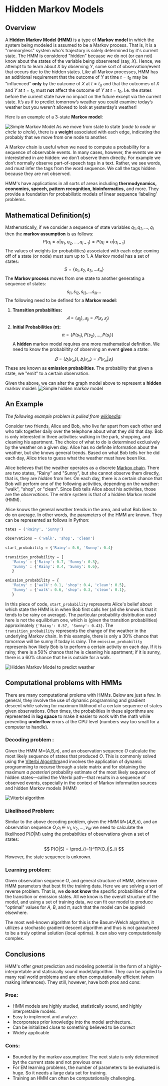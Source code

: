# Hidden Markov Models

## Overview
A **Hidden Markov Model (HMM)** is a type of **Markov model** in which the system being modeled is assumed to be a Markov process. That is, it is a "memoryless" system who's trajectory is solely determined by it's current state. The HMM is considered "hidden" becuase we do not (or can not) know about the states of the variable being observered (say, $X$). Hence, we attempt to to learn about $X$ by observing $Y$, some sort of observation/event that occurs due to the hidden states. Like all Markov processes, HMM has an additional requirement that the outcome of $Y$ at time $t=t_0$ may be "influenced" **only** by the outcome of $X$ at $t=t_0$ and that the outcomes of $X$ and $Y$ at $t=t_0$ must **not** affect the outcome of $Y$ at $t=t_0$. I.e. the states before the current state have no impact on the future except via the current state. It’s as if to predict tomorrow’s weather you could examine today’s weather but you weren’t allowed to look at yesterday’s weather!

Here is an example of a 3-state **Markov model**:

![Simple Markov Model](figs/markov-graph.png)
As we move from state to state (*node to node* or *circle to circle*), there is a **weight** associated with each edge, indicating the probably that we move from one node to another.

A Markov chain is useful when we need to compute a probability for a sequence of observable events. In many cases, however, the events we are interestehed in are hidden: we don’t observe them directly. For example we don’t normally observe part-of-speech tags in a text. Rather, we see words, and must infer the tags from the word sequence. We call the tags hidden because they are not observed.

HMM's have applications in all sorts of areas including **thermodynamics, economics, speech,  pattern recognition, bioinformatics,** and more. They provide a foundation for probabilistic models of linear sequence ‘labeling’ problems.


## Mathematical Definition(s)
Mathematically, if we consider a sequence of state variables $q_1, q_2, \dots, q_i$ then the **markov assumption** is as follows:
$$
P(q_i=a|q_1, q_2, \dots, q_{i-1}) = P(q_i=a|q_{i-1})
$$
The values of weights (or probabilities) associated with each edge coming off of a state (or node) must sum up to 1. A Markov model has a set of states:
$$
S=\left\{ s_1, s_2, s_3, \dots s_n\right\}
$$
The **Markov process** moves from one state to another generating a sequence of states:
$$
s_{i1}, s_{i2}, s_{i3}, \dots s_{ik} \dots
$$
The following need to be defined for a **Markov model**:
1. **Transition probabilties:**
$$
𝐴 = (𝑎_{ij}), 𝑎_{ij} = 𝑃(𝑠_𝑖,𝑠_𝑗)
$$
2. **Initial Probabilities ($\pi$):**
$$
\pi = \left\{P(s_1), P(s_2), \dots, P(s_i) \right\}
$$
A **hidden** markov model requires one more mathematical definition. We need to know the probabiltity of observing an event **given** a state:

$$
𝐵=(𝑏_𝑖(𝑣_𝑚)),𝑏_𝑖(𝑣_𝑚)=𝑃(𝑣_𝑚|𝑠_𝑖)
$$
These are known as **emission probabilties**. The probability that given a state, we "emit" to a certain observation.

Given the above, we can alter the graph model above to represent a **hidden** markov moidel:
![Simple hidden markov model](figs/hmm.png)

## An Example
*The following example problem is pulled from [wikipedia](https://en.wikipedia.org/wiki/Hidden_Markov_model#Weather_guessing_game):*

Consider two friends, Alice and Bob, who live far apart from each other and who talk together daily over the telephone about what they did that day. Bob is only interested in three activities: walking in the park, shopping, and cleaning his apartment. The choice of what to do is determined exclusively by the weather on a given day. Alice has no definite information about the weather, but she knows general trends. Based on what Bob tells her he did each day, Alice tries to guess what the weather must have been like.

Alice believes that the weather operates as a discrete [Markov chain](https://en.wikipedia.org/wiki/Markov_chain "Markov chain"). There are two states, "Rainy" and "Sunny", but she cannot observe them directly, that is, they are _hidden_ from her. On each day, there is a certain chance that Bob will perform one of the following activities, depending on the weather: "walk", "shop", or "clean". Since Bob tells Alice about his activities, those are the _observations_. The entire system is that of a hidden Markov model (HMM).

Alice knows the general weather trends in the area, and what Bob likes to do on average. In other words, the parameters of the HMM are known. They can be represented as follows in Python:

```python
tates = ('Rainy', 'Sunny')
 
observations = ('walk', 'shop', 'clean')
 
start_probability = {'Rainy': 0.6, 'Sunny': 0.4}
 
transition_probability = {
   'Rainy' : {'Rainy': 0.7, 'Sunny': 0.3},
   'Sunny' : {'Rainy': 0.4, 'Sunny': 0.6},
   }
 
emission_probability = {
   'Rainy' : {'walk': 0.1, 'shop': 0.4, 'clean': 0.5},
   'Sunny' : {'walk': 0.6, 'shop': 0.3, 'clean': 0.1},
   }
```

In this piece of code, `start_probability` represents Alice's belief about which state the HMM is in when Bob first calls her (all she knows is that it tends to be rainy on average). The particular probability distribution used here is not the equilibrium one, which is (given the transition probabilities) approximately `{'Rainy': 0.57, 'Sunny': 0.43}`. The `transition_probability` represents the change of the weather in the underlying Markov chain. In this example, there is only a 30% chance that tomorrow will be sunny if today is rainy. The `emission_probability` represents how likely Bob is to perform a certain activity on each day. If it is rainy, there is a 50% chance that he is cleaning his apartment; if it is sunny, there is a 60% chance that he is outside for a walk.

![Hidden Markov Model to predict weather](figs/weather-hmm.png)

## Computational problems with HMMs
There are many computational prolems with HMMs. Below are just a few. In general, they involve the use of dynamic programming and gradient descent while solving for maximum liklihood of a certain sequence of states given observations. Often times, the probabilties in these algorithms are represented in **log space** to make it easier to work with the math while preventing **underflow** errors at the CPU level (numbers way too small for a computer to handle).

### Decoding problem : 
Given the HMM M=(A,B,$\pi$), and an observation sequence $O$ calculate the most likely sequence of states that produced $O$. This is commonly solved using the [Viterbi Algorithm](https://en.wikipedia.org/wiki/Viterbi_algorithm)and involves the application of dynamic programming to recurse through a state matrix and for obtaining the maximum *a posteriori* probability estimate of the most likely sequence of hidden states—called the Viterbi path—that results in a sequence of observed events, especially in the context of Markov information sources and hidden Markov models (HMM)

![Viterbi algorithm](figs/viterbi.png)

### Likelihood Problem:
Similar to the above decoding problem, given the HMM 𝑀=(𝐴,𝐵,$\pi$), and an observation sequence $O$,$o_i$ $\in$ $\nu_1, \nu_2, \dots, \nu_M$ we need to calculate the likelihood P($O$|M) using the probabilties of observations given a set of states:

$$
P(O|S) = \prod_{i=1}^TP(O_i|S_i)
$$
However, the state sequence is unknown.

### Learning problem:
Given observation sequence $O$, and general structure of HMM, determine HMM parameters that best fit the training data. Here we are solving a sort of reverse problem. That is, we **do not know** the specific probabilities of the the transition or emission states. All we know is the overall structure of the model, and using a set of training data, we can fit our model to produce "optimal" values for $A$, $B$, and $\pi$, such that the model can be appleid elsewhere.

The most well-known algorithm for this is the Basum-Welch algorithm, it utilizes a stochastic gradient descent algorithm and thus is not garautneed to be a truly optimal solution (local optima). It can also very computationally complex.

## Conclusions
HMM's offer great prediction and modeling potential in the form of a highly-interpretable and statisically sound model/algorithm. They can be applied to many real world problems and are often computationally efficient (when making inferences). They still, however, have both pros and cons:

### Pros:
- HMM models are highly studied, statistically sound, and highly interpretable models.
- Easy to implement and analyze.
- Incorporates prior knowledge into the model architecture.
- Can be initialized close to something believed to be correct
- Widely applicable

### Cons:
* Bounded by the markov assumption: The next state is only determined byt the current state and not previous ones
* For EM learning problems, the number of parameters to be evaluated is huge. So it needs a large data set for training.
* Training an HMM can often be computationally challenging.




